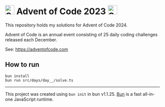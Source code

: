 # <img width="30" alt="Screenshot 2023-12-31 at 15 27 41" src="https://github.com/wukachn/advent-of-code-2023/assets/68754675/a964686a-ba5c-4a94-bc95-bfea7d7c83ec"> Advent of Code 2023 <img width="30" alt="Screenshot 2023-12-31 at 15 27 41" src="https://github.com/wukachn/advent-of-code-2023/assets/68754675/a964686a-ba5c-4a94-bc95-bfea7d7c83ec">

This repository holds my solutions for Advent of Code 2024.

Advent of Code is an annual event consisting of 25 daily coding challenges released each December.

See: https://adventofcode.com

## How to run

```
bun install
bun run src/days/day__/solve.ts
```

---

This project was created using `bun init` in bun v1.1.25. [Bun](https://bun.sh) is a fast all-in-one JavaScript runtime.
